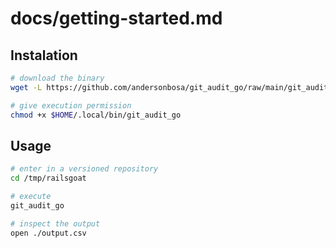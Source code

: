 # docs/getting-started.md

## Instalation

```bash
# download the binary
wget -L https://github.com/andersonbosa/git_audit_go/raw/main/git_audit_go/git_audit_go.bin -o $HOME/.local/bin/git_audit_go

# give execution permission
chmod +x $HOME/.local/bin/git_audit_go
```

## Usage

```bash
# enter in a versioned repository
cd /tmp/railsgoat

# execute
git_audit_go

# inspect the output
open ./output.csv
```